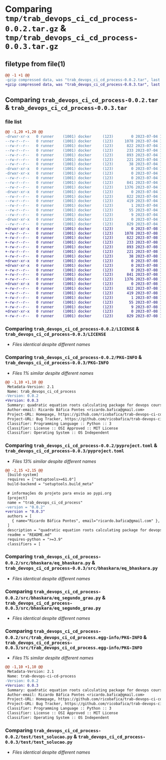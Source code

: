 # Comparing `tmp/trab_devops_ci_cd_process-0.0.2.tar.gz` & `tmp/trab_devops_ci_cd_process-0.0.3.tar.gz`

## filetype from file(1)

```diff
@@ -1 +1 @@
-gzip compressed data, was "trab_devops_ci_cd_process-0.0.2.tar", last modified: Tue Jul  4 17:06:37 2023, max compression
+gzip compressed data, was "trab_devops_ci_cd_process-0.0.3.tar", last modified: Sat Jul  8 15:25:50 2023, max compression
```

## Comparing `trab_devops_ci_cd_process-0.0.2.tar` & `trab_devops_ci_cd_process-0.0.3.tar`

### file list

```diff
@@ -1,20 +1,20 @@
-drwxr-xr-x   0 runner    (1001) docker     (123)        0 2023-07-04 17:06:37.480006 trab_devops_ci_cd_process-0.0.2/
--rw-r--r--   0 runner    (1001) docker     (123)     1078 2023-07-04 17:06:27.000000 trab_devops_ci_cd_process-0.0.2/LICENSE
--rw-r--r--   0 runner    (1001) docker     (123)      822 2023-07-04 17:06:37.480006 trab_devops_ci_cd_process-0.0.2/PKG-INFO
--rw-r--r--   0 runner    (1001) docker     (123)      233 2023-07-04 17:06:27.000000 trab_devops_ci_cd_process-0.0.2/README.md
--rw-r--r--   0 runner    (1001) docker     (123)      893 2023-07-04 17:06:27.000000 trab_devops_ci_cd_process-0.0.2/pyproject.toml
--rw-r--r--   0 runner    (1001) docker     (123)      221 2023-07-04 17:06:27.000000 trab_devops_ci_cd_process-0.0.2/requirements.txt
--rw-r--r--   0 runner    (1001) docker     (123)       38 2023-07-04 17:06:37.480006 trab_devops_ci_cd_process-0.0.2/setup.cfg
-drwxr-xr-x   0 runner    (1001) docker     (123)        0 2023-07-04 17:06:37.480006 trab_devops_ci_cd_process-0.0.2/src/
-drwxr-xr-x   0 runner    (1001) docker     (123)        0 2023-07-04 17:06:37.480006 trab_devops_ci_cd_process-0.0.2/src/bhaskara/
--rw-r--r--   0 runner    (1001) docker     (123)        0 2023-07-04 17:06:27.000000 trab_devops_ci_cd_process-0.0.2/src/bhaskara/__init__.py
--rw-r--r--   0 runner    (1001) docker     (123)      841 2023-07-04 17:06:27.000000 trab_devops_ci_cd_process-0.0.2/src/bhaskara/eq_bhaskara.py
--rw-r--r--   0 runner    (1001) docker     (123)     1376 2023-07-04 17:06:27.000000 trab_devops_ci_cd_process-0.0.2/src/bhaskara/eq_segundo_grau.py
-drwxr-xr-x   0 runner    (1001) docker     (123)        0 2023-07-04 17:06:37.480006 trab_devops_ci_cd_process-0.0.2/src/trab_devops_ci_cd_process.egg-info/
--rw-r--r--   0 runner    (1001) docker     (123)      822 2023-07-04 17:06:37.000000 trab_devops_ci_cd_process-0.0.2/src/trab_devops_ci_cd_process.egg-info/PKG-INFO
--rw-r--r--   0 runner    (1001) docker     (123)      419 2023-07-04 17:06:37.000000 trab_devops_ci_cd_process-0.0.2/src/trab_devops_ci_cd_process.egg-info/SOURCES.txt
--rw-r--r--   0 runner    (1001) docker     (123)        1 2023-07-04 17:06:37.000000 trab_devops_ci_cd_process-0.0.2/src/trab_devops_ci_cd_process.egg-info/dependency_links.txt
--rw-r--r--   0 runner    (1001) docker     (123)       55 2023-07-04 17:06:37.000000 trab_devops_ci_cd_process-0.0.2/src/trab_devops_ci_cd_process.egg-info/requires.txt
--rw-r--r--   0 runner    (1001) docker     (123)        9 2023-07-04 17:06:37.000000 trab_devops_ci_cd_process-0.0.2/src/trab_devops_ci_cd_process.egg-info/top_level.txt
-drwxr-xr-x   0 runner    (1001) docker     (123)        0 2023-07-04 17:06:37.480006 trab_devops_ci_cd_process-0.0.2/test/
--rw-r--r--   0 runner    (1001) docker     (123)      829 2023-07-04 17:06:27.000000 trab_devops_ci_cd_process-0.0.2/test/test_solucao.py
+drwxr-xr-x   0 runner    (1001) docker     (123)        0 2023-07-08 15:25:50.603325 trab_devops_ci_cd_process-0.0.3/
+-rw-r--r--   0 runner    (1001) docker     (123)     1078 2023-07-08 15:25:38.000000 trab_devops_ci_cd_process-0.0.3/LICENSE
+-rw-r--r--   0 runner    (1001) docker     (123)      822 2023-07-08 15:25:50.603325 trab_devops_ci_cd_process-0.0.3/PKG-INFO
+-rw-r--r--   0 runner    (1001) docker     (123)      233 2023-07-08 15:25:38.000000 trab_devops_ci_cd_process-0.0.3/README.md
+-rw-r--r--   0 runner    (1001) docker     (123)      893 2023-07-08 15:25:38.000000 trab_devops_ci_cd_process-0.0.3/pyproject.toml
+-rw-r--r--   0 runner    (1001) docker     (123)      221 2023-07-08 15:25:38.000000 trab_devops_ci_cd_process-0.0.3/requirements.txt
+-rw-r--r--   0 runner    (1001) docker     (123)       38 2023-07-08 15:25:50.603325 trab_devops_ci_cd_process-0.0.3/setup.cfg
+drwxr-xr-x   0 runner    (1001) docker     (123)        0 2023-07-08 15:25:50.599324 trab_devops_ci_cd_process-0.0.3/src/
+drwxr-xr-x   0 runner    (1001) docker     (123)        0 2023-07-08 15:25:50.599324 trab_devops_ci_cd_process-0.0.3/src/bhaskara/
+-rw-r--r--   0 runner    (1001) docker     (123)        0 2023-07-08 15:25:38.000000 trab_devops_ci_cd_process-0.0.3/src/bhaskara/__init__.py
+-rw-r--r--   0 runner    (1001) docker     (123)      841 2023-07-08 15:25:38.000000 trab_devops_ci_cd_process-0.0.3/src/bhaskara/eq_bhaskara.py
+-rw-r--r--   0 runner    (1001) docker     (123)     1376 2023-07-08 15:25:38.000000 trab_devops_ci_cd_process-0.0.3/src/bhaskara/eq_segundo_grau.py
+drwxr-xr-x   0 runner    (1001) docker     (123)        0 2023-07-08 15:25:50.599324 trab_devops_ci_cd_process-0.0.3/src/trab_devops_ci_cd_process.egg-info/
+-rw-r--r--   0 runner    (1001) docker     (123)      822 2023-07-08 15:25:50.000000 trab_devops_ci_cd_process-0.0.3/src/trab_devops_ci_cd_process.egg-info/PKG-INFO
+-rw-r--r--   0 runner    (1001) docker     (123)      419 2023-07-08 15:25:50.000000 trab_devops_ci_cd_process-0.0.3/src/trab_devops_ci_cd_process.egg-info/SOURCES.txt
+-rw-r--r--   0 runner    (1001) docker     (123)        1 2023-07-08 15:25:50.000000 trab_devops_ci_cd_process-0.0.3/src/trab_devops_ci_cd_process.egg-info/dependency_links.txt
+-rw-r--r--   0 runner    (1001) docker     (123)       55 2023-07-08 15:25:50.000000 trab_devops_ci_cd_process-0.0.3/src/trab_devops_ci_cd_process.egg-info/requires.txt
+-rw-r--r--   0 runner    (1001) docker     (123)        9 2023-07-08 15:25:50.000000 trab_devops_ci_cd_process-0.0.3/src/trab_devops_ci_cd_process.egg-info/top_level.txt
+drwxr-xr-x   0 runner    (1001) docker     (123)        0 2023-07-08 15:25:50.603325 trab_devops_ci_cd_process-0.0.3/test/
+-rw-r--r--   0 runner    (1001) docker     (123)      829 2023-07-08 15:25:38.000000 trab_devops_ci_cd_process-0.0.3/test/test_solucao.py
```

### Comparing `trab_devops_ci_cd_process-0.0.2/LICENSE` & `trab_devops_ci_cd_process-0.0.3/LICENSE`

 * *Files identical despite different names*

### Comparing `trab_devops_ci_cd_process-0.0.2/PKG-INFO` & `trab_devops_ci_cd_process-0.0.3/PKG-INFO`

 * *Files 1% similar despite different names*

```diff
@@ -1,10 +1,10 @@
 Metadata-Version: 2.1
 Name: trab_devops_ci_cd_process
-Version: 0.0.2
+Version: 0.0.3
 Summary: quadratic equation roots calculating package for devops course
 Author-email: Ricardo Báfica Pontes <ricardo.bafica@gmail.com>
 Project-URL: Homepage, https://github.com/ricobafica/trab-devops-ci-cd
 Project-URL: Bug Tracker, https://github.com/ricobafica/trab-devops-ci-cd/issues
 Classifier: Programming Language :: Python :: 3
 Classifier: License :: OSI Approved :: MIT License
 Classifier: Operating System :: OS Independent
```

### Comparing `trab_devops_ci_cd_process-0.0.2/pyproject.toml` & `trab_devops_ci_cd_process-0.0.3/pyproject.toml`

 * *Files 13% similar despite different names*

```diff
@@ -2,15 +2,15 @@
 [build-system]
 requires = ["setuptools>=61.0"]
 build-backend = "setuptools.build_meta"
 
 # informações do projeto para envio ao pypi.org
 [project]
 name = "trab_devops_ci_cd_process"
-version = "0.0.2"
+version = "0.0.3"
 authors = [
   { name="Ricardo Báfica Pontes", email="ricardo.bafica@gmail.com" },
 ]
 description = "quadratic equation roots calculating package for devops course"
 readme = "README.md"
 requires-python = ">=3.9"
 classifiers = [
```

### Comparing `trab_devops_ci_cd_process-0.0.2/src/bhaskara/eq_bhaskara.py` & `trab_devops_ci_cd_process-0.0.3/src/bhaskara/eq_bhaskara.py`

 * *Files identical despite different names*

### Comparing `trab_devops_ci_cd_process-0.0.2/src/bhaskara/eq_segundo_grau.py` & `trab_devops_ci_cd_process-0.0.3/src/bhaskara/eq_segundo_grau.py`

 * *Files identical despite different names*

### Comparing `trab_devops_ci_cd_process-0.0.2/src/trab_devops_ci_cd_process.egg-info/PKG-INFO` & `trab_devops_ci_cd_process-0.0.3/src/trab_devops_ci_cd_process.egg-info/PKG-INFO`

 * *Files 1% similar despite different names*

```diff
@@ -1,10 +1,10 @@
 Metadata-Version: 2.1
 Name: trab-devops-ci-cd-process
-Version: 0.0.2
+Version: 0.0.3
 Summary: quadratic equation roots calculating package for devops course
 Author-email: Ricardo Báfica Pontes <ricardo.bafica@gmail.com>
 Project-URL: Homepage, https://github.com/ricobafica/trab-devops-ci-cd
 Project-URL: Bug Tracker, https://github.com/ricobafica/trab-devops-ci-cd/issues
 Classifier: Programming Language :: Python :: 3
 Classifier: License :: OSI Approved :: MIT License
 Classifier: Operating System :: OS Independent
```

### Comparing `trab_devops_ci_cd_process-0.0.2/test/test_solucao.py` & `trab_devops_ci_cd_process-0.0.3/test/test_solucao.py`

 * *Files identical despite different names*

